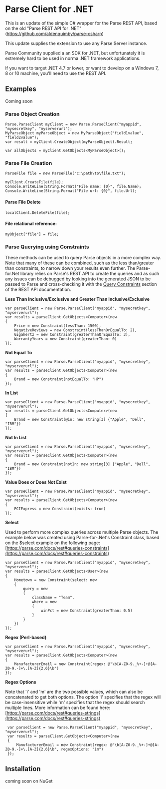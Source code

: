 # Parse Client for .NET

This is an update of the simple C# wrapper for the Parse REST API, based on the old "Parse REST API for .NET" (https://github.com/aldenquimby/parse-csharp)

This update supplies the extension to use any Parse Server instance.

Parse Community supplied a an SDK for .NET, but unfortunately it is extremely hard to be used in norma .NET framework applications.

If you want to target .NET 4.7 or lower, or want to develop on a Windows 7, 8 or 10 machine, you'll need to use the REST API.

## Examples 
Coming soon

### Parse Object Creation

	Parse.ParseClient myClient = new Parse.ParseClient("myappid", "mysecretkey", "myserverurl");
	MyParseObject myParseObject = new MyParseObject("field1value", "field2value");
	var result = myClient.CreateObject(myParseObject).Result;
	
	var allObjects = myClient.GetObjects<MyParseObject>();
    
### Parse File Creation
	ParseFile file = new ParseFile("c:\path\to\file.txt");
	
	myClient.CreateFile(file);
	Console.WriteLine(String.Format("File name: {0}", file.Name);
	Console.WriteLine(String.Format("File url: {0}", file.Url);

#### Parse File Delete
	localClient.DeleteFile(file);
	
#### File relational reference:
	myObject["file"] = file;

### Parse Querying using Constraints

These methods can be used to query Parse objects in a more complex way. Note that many of these can be combined, 
such as the less than/greater than constraints, to narrow down your results even further. The Parse-for.Net library
relies on Parse's REST API to create the queries and as such any issues can be debugged by looking into the generated
JSON to be passed to Parse and cross-checking it with the [Query Constraints](https://parse.com/docs/rest#queries-constraints) 
section of the REST API documentation.
    
**Less Than Inclusive/Exclusive and Greater Than Inclusive/Exclusive**

    var parseClient = new Parse.ParseClient("myappid", "mysecretkey", "myserverurl");
    var results = parseClient.GetObjects<Computer>(new
    {
        Price = new Constraint(lessThan: 1500),
        NegativeReviews = new Constraint(lessThanOrEqualTo: 2),
        Gigahertz = new Constraint(greaterThanOrEqualTo: 3),
        WarrantyYears = new Constraint(greaterThan: 0)
    });

**Not Equal To**

    var parseClient = new Parse.ParseClient("myappid", "mysecretkey", "myserverurl");
    var results = parseClient.GetObjects<Computer>(new
    {
        Brand = new Constraint(notEqualTo: "HP")
    });

**In List**

    var parseClient = new Parse.ParseClient("myappid", "mysecretkey", "myserverurl");
    var results = parseClient.GetObjects<Computer>(new
    {
        Brand = new Constraint(@in: new string[3] {"Apple", "Dell", "IBM"})
    });

**Not In List**

    var parseClient = new Parse.ParseClient("myappid", "mysecretkey", "myserverurl");
    var results = parseClient.GetObjects<Computer>(new
    {
        Brand = new Constraint(notIn: new string[3] {"Apple", "Dell", "IBM"})
    });

**Value Does or Does Not Exist**

    var parseClient = new Parse.ParseClient("myappid", "mysecretkey", "myserverurl");
    var results = parseClient.GetObjects<Computer>(new
    {
        PCIExpress = new Constraint(exists: true)
    });
    
**Select**

Used to perform more complex queries across multiple Parse objects. The example below was created using 
Parse-for-.Net's Constraint class, based on the $select example on the following page: [https://parse.com/docs/rest#queries-constraints](https://parse.com/docs/rest#queries-constraints)

    var parseClient = new Parse.ParseClient("myappid", "mysecretkey", "myserverurl");
    var results = parseClient.GetObjects<User>(new
    {
        Hometown = new Constraint(select: new
        {
            query = new
            {
                className = "Team",
                where = new 
                { 
                    winPct = new Constraint(greaterThan: 0.5)
                }
            }
        })
    });

**Regex (Perl-based)**

    var parseClient = new Parse.ParseClient("myappid", "mysecretkey", "myserverurl");
    var results = parseClient.GetObjects<Computer>(new
    {
        ManufacturerEmail = new Constraint(regex: @"\b[A-Z0-9._%+-]+@[A-Z0-9.-]+\.[A-Z]{2,6}\b")
    });

 **Regex Options**

Note that 'i' and 'm' are the two possible values, which can also be concatenated to get both options.
The option 'i' specifies that the regex will be case-insensitive while 'm' specifies that the regex 
should search multiple lines. More information can be found here: [https://parse.com/docs/rest#queries-strings](https://parse.com/docs/rest#queries-strings)

     var parseClient = new Parse.ParseClient("myappid", "mysecretkey", "myserverurl");
     var results = parseClient.GetObjects<Computer>(new
     {
         ManufacturerEmail = new Constraint(regex: @"\b[A-Z0-9._%+-]+@[A-Z0-9.-]+\.[A-Z]{2,6}\b", regexOptions: "im")
     });

## Installation

coming soon on NuGet
